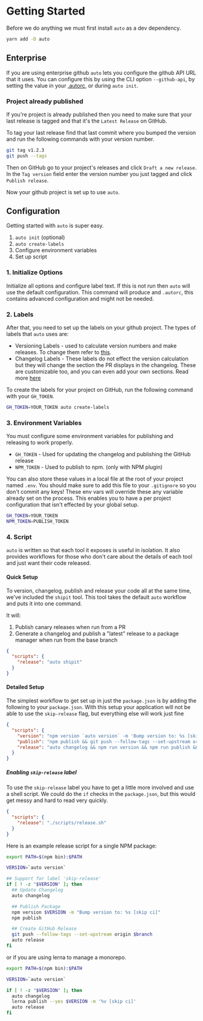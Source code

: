 # Getting Started

Before we do anything we must first install `auto` as a dev dependency.

```sh
yarn add -D auto
```

## Enterprise

If you are using enterprise github `auto` lets you configure the github API URL that it uses. You can configure this by using the CLI option `--github-api`, by setting the value in your [.autorc](./autorc.md#githubApi), or during `auto init`.

### Project already published

If you're project is already published then you need to make sure that your last release is tagged and that it's the `Latest Release` on GitHub.

To tag your last release find that last commit where you bumped the version and run the following commands with your version number.

```sh
git tag v1.2.3
git push --tags
```

Then on GitHub go to your project's releases and click `Draft a new release`. In the `Tag version` field enter the version number you just tagged and click `Publish release`.

Now your github project is set up to use `auto`.

## Configuration

Getting started with `auto` is super easy.

1. `auto init` (optional)
2. `auto create-labels`
3. Configure environment variables
4. Set up script

### 1. Initialize Options

Initialize all options and configure label text. If this is not run then `auto` will use the default configuration. This command will produce and `.autorc`, this contains advanced configuration and might not be needed.

### 2. Labels

After that, you need to set up the labels on your github project. The types of labels that `auto` uses are:

- Versioning Labels - used to calculate version numbers and make releases. To change them refer to [this](./autorc.md#versioning-labels).
- Changelog Labels - These labels do not effect the version calculation but they will change the section the PR displays in the changelog. These are customizable too, and you can even add your own sections. Read more [here](./autorc.md#changelog-titles)

To create the labels for your project on GitHub, run the following command with your `GH_TOKEN`.

```sh
GH_TOKEN=YOUR_TOKEN auto create-labels
```

### 3. Environment Variables

You must configure some environment variables for publishing and releasing to work properly.

- `GH_TOKEN` - Used for updating the changelog and publishing the GitHub release
- `NPM_TOKEN` - Used to publish to npm. (only with NPM plugin)

You can also store these values in a local file at the root of your project named `.env`. You should make sure to add this file to your `.gitignore` so you don't commit any keys! These env vars will override these any variable already set on the process. This enables you to have a per project configuration that isn't effected by your global setup.

```bash
GH_TOKEN=YOUR_TOKEN
NPM_TOKEN=PUBLISH_TOKEN
```

### 4. Script

`auto` is written so that each tool it exposes is useful in isolation. It also provides workflows for those who don't care about the details of each tool and just want their code released.

#### Quick Setup

To version, changelog, publish and release your code all at the same time, we've included the `shipit` tool. This tool takes the default `auto` workflow and puts it into one command.

It will:

1. Publish canary releases when run from a PR
2. Generate a changelog and publish a "latest" release to a package manager when run from the base branch

```json
{
  "scripts": {
    "release": "auto shipit"
  }
}
```

#### Detailed Setup

The simplest workflow to get set up in just the `package.json` is by adding the following to your `package.json`. With this setup your application will not be able to use the `skip-release` flag, but everything else will work just fine

```json
{
  "scripts": {
    "version": "npm version `auto version` -m 'Bump version to: %s [skip ci]'",
    "publish": "npm publish && git push --follow-tags --set-upstream origin $branch",
    "release": "auto changelog && npm run version && npm run publish && auto release"
  }
}
```

##### Enabling `skip-release` label

To use the `skip-release` label you have to get a little more involved and use a shell script. We could do the `if` checks in the `package.json`, but this would get messy and hard to read very quickly.

```json
{
  "scripts": {
    "release": "./scripts/release.sh"
  }
}
```

Here is an example release script for a single NPM package:

```sh
export PATH=$(npm bin):$PATH

VERSION=`auto version`

## Support for label 'skip-release'
if [ ! -z "$VERSION" ]; then
  ## Update Changelog
  auto changelog

  ## Publish Package
  npm version $VERSION -m "Bump version to: %s [skip ci]"
  npm publish

  ## Create GitHub Release
  git push --follow-tags --set-upstream origin $branch
  auto release
fi
```

or if you are using lerna to manage a monorepo.

```sh
export PATH=$(npm bin):$PATH

VERSION=`auto version`

if [ ! -z "$VERSION" ]; then
  auto changelog
  lerna publish --yes $VERSION -m '%v [skip ci]'
  auto release
fi
```
